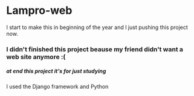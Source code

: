 # Lampro-web
I start to make this in beginning of the year and I just pushing this project now.
</br>
### I didn't finished this project beause my friend didn't want a web site anymore :(
##### at end this project it's for just studying

I used the Django framework and Python 
